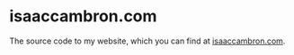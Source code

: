 isaaccambron.com
================

The source code to my website, which you can find at [isaaccambron.com](http://isaaccambron.com).
